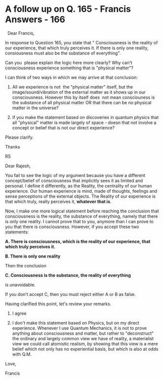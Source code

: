 # A follow up on Q. 165 - Francis Answers - 166

&nbsp;
Dear Francis,



In response to Question 165, you state that 
&quot; Consciousness is the reality of our experience, that which truly perceives it. If there is only one reality, consiousness must also be the substance of everything&quot;.&nbsp;

Can you&nbsp; please explain the logic here more clearly? Why can't consciousness experience something that is &quot;physical matter&quot;?&nbsp;

I can think of two ways in which we may arrive at that conclusion:

1) All we experience is not&nbsp; the &quot;physical matter&quot; itself, but the image/sound/vibration of the external matter as it shows up in our consciousness. However this by itself does&nbsp; not mean consciouness is the substance of all physical matter OR that there can be no physical matter in the universe?

2) If you make the statement based on discoveries in quantum physics that all &quot;physical&quot; matter is made largely of space - doesn that not involve a concept or belief that is not our direct experience?

Please clarify.

Thanks

RS

Dear Rajesh,

You fail to see the logic of my argument because you have a different concept/belief of consciousness that implicitly sees it as limited and personal. I define it differently, as the Reality, the centrality of our human experience. Our human experience is mind, made of thoughts, feelings and sense perceptions of the external objects. The Reality of our experience is that which truly, really perceives it, **whatever that is**.

Now, I make one more logical statement before reaching the conclusion that consciousness is the reality, the substance of everything, namely that there is only one reality. I cannot prove that to you, anymore than I can prove to you that there is consciousness. However, if you accept these two statements:

**A. There is consciousness, which is the reality of our experience, that which truly perceives it.**

**B. There is only one reality**

Then the conclusion

**C. Consciousness is the substance, the reality of everything**

is unavoidable.

If you don't accept C, then you must reject either A or B as false.

Having clarified this point, let's review your remarks.

1. I agree

2. I don't make this statement based on Physics, but on my direct experience. Whenever I use Quantum Mechanics, it is not to prove anything about consciousness and matter, but rather to &quot;deconstruct&quot; the ordinary and largely common view we have of reality, a materialist view we could call atomistic realism, by showing that this view is a mere belief which not only has no experiential basis, but which is also at odds with Q.M.&nbsp;

Love,

Francis




